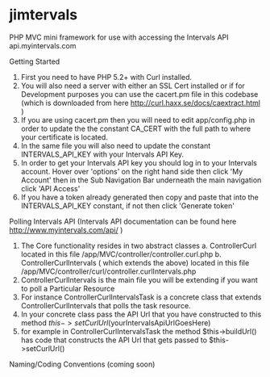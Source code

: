 # jimtervals
PHP MVC mini framework for use with accessing the Intervals API api.myintervals.com

Getting Started 
 1. First you need to have PHP 5.2+ with Curl installed.
 2. You will also need a server with either an SSL Cert installed or if for Development purposes you can use the cacert.pm file in this codebase (which is downloaded from here http://curl.haxx.se/docs/caextract.html )
 3. If you are using cacert.pm then you will need to edit app/config.php in order to update the the constant CA_CERT with the full path to where your certificate is located.
 4. In the same file you will also need to update the constant INTERVALS_API_KEY with your Intervals API Key.
 5. In order to get your Intervals API key you should log in to your Intervals account. Hover over 'options' on the right hand side then click 'My Account' then in the Sub Navigation Bar underneath the main navigation click 'API Access'
 6. If you have a token already generated then copy and paste that into the INTERVALS_API_KEY constant, if not then click 'Generate token'

Polling Intervals API (Intervals API documentation can be found here http://www.myintervals.com/api/ )
 1. The Core functionality resides in two abstract classes
     a.  ControllerCurl located in this file  /app/MVC/controller/controller.curl.php
     b.  ControllerCurlIntervals ( which extends the above) located in this file  /app/MVC/controller/curl/controller.curlIntervals.php
 2. ControllerCurlIntervals is the main file you will be extending if you want to poll a Particular Resource
 3. For instance ControllerCurlIntervalsTask is a concrete class that extends ControllerCurlIntervals that polls the task resource.
 4. In your concrete class pass the API Url that you have constructed to this method $this->setCurlUrl($yourIntervalsApiUrlGoesHere)
 5. for example in ControllerCurlIntervalsTask the method $this->buildUrl() has code that constructs the API Url that gets passed to $this->setCurlUrl()

Naming/Coding Conventions (coming soon)
